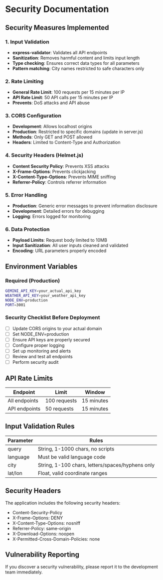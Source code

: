 # Security Documentation

## Security Measures Implemented

### 1. Input Validation
- **express-validator**: Validates all API endpoints
- **Sanitization**: Removes harmful content and limits input length
- **Type checking**: Ensures correct data types for all parameters
- **Pattern matching**: City names restricted to safe characters only

### 2. Rate Limiting
- **General Rate Limit**: 100 requests per 15 minutes per IP
- **API Rate Limit**: 50 API calls per 15 minutes per IP
- **Prevents**: DoS attacks and API abuse

### 3. CORS Configuration
- **Development**: Allows localhost origins
- **Production**: Restricted to specific domains (update in server.js)
- **Methods**: Only GET and POST allowed
- **Headers**: Limited to Content-Type and Authorization

### 4. Security Headers (Helmet.js)
- **Content Security Policy**: Prevents XSS attacks
- **X-Frame-Options**: Prevents clickjacking
- **X-Content-Type-Options**: Prevents MIME sniffing
- **Referrer-Policy**: Controls referrer information

### 5. Error Handling
- **Production**: Generic error messages to prevent information disclosure
- **Development**: Detailed errors for debugging
- **Logging**: Errors logged for monitoring

### 6. Data Protection
- **Payload Limits**: Request body limited to 10MB
- **Input Sanitization**: All user inputs cleaned and validated
- **Encoding**: URL parameters properly encoded

## Environment Variables

### Required (Production)
```bash
GEMINI_API_KEY=your_actual_api_key
WEATHER_API_KEY=your_weather_api_key
NODE_ENV=production
PORT=3001
```

### Security Checklist Before Deployment

- [ ] Update CORS origins to your actual domain
- [ ] Set NODE_ENV=production
- [ ] Ensure API keys are properly secured
- [ ] Configure proper logging
- [ ] Set up monitoring and alerts
- [ ] Review and test all endpoints
- [ ] Perform security audit

## API Rate Limits

| Endpoint | Limit | Window |
|----------|--------|---------|
| All endpoints | 100 requests | 15 minutes |
| API endpoints | 50 requests | 15 minutes |

## Input Validation Rules

| Parameter | Rules |
|-----------|-------|
| query | String, 1-1000 chars, no scripts |
| language | Must be valid language code |
| city | String, 1-100 chars, letters/spaces/hyphens only |
| lat/lon | Float, valid coordinate ranges |

## Security Headers

The application includes the following security headers:
- Content-Security-Policy
- X-Frame-Options: DENY
- X-Content-Type-Options: nosniff
- Referrer-Policy: same-origin
- X-Download-Options: noopen
- X-Permitted-Cross-Domain-Policies: none

## Vulnerability Reporting

If you discover a security vulnerability, please report it to the development team immediately.

